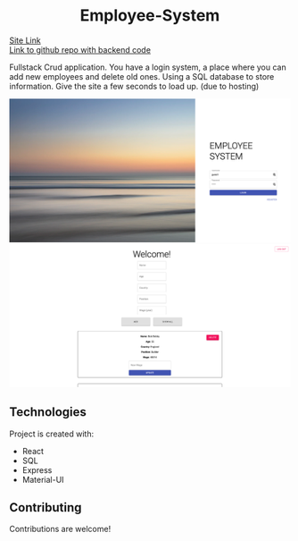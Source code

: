 <h1 align="center">Employee-System</h1>
<a href="https://dazzling-keller-4102cc.netlify.app" target="_blank">Site Link</a>
<br/>
<a href="https://github.com/joshtn/Employee-System-backend" target="_blank">Link to github repo with backend code</a>

Fullstack Crud application. You have a login system, a place where you can add new employees and delete old ones. Using a SQL database to store information. Give the site a few seconds to load up. (due to hosting)

![screenshots of website](./public/login.png)
![screenshots of website](./public/home.png)

## Technologies

Project is created with:

- React
- SQL
- Express
- Material-UI

## Contributing

Contributions are welcome!
